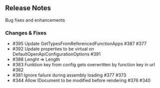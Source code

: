 ## Release Notes ##

Bug fixes and enhancements


### Changes & Fixes ###

* #395 Update GetTypesFromReferencedFunctionApps #387 #377
* #392 Update properties to be virtual on DefaultOpenApiConfigurationOptions #391
* #388 Lenght => Length
* #383 Funktion key from config gets overwritten by function key in url #382
* #381 Ignore failure during assembly loading #377 #373
* #344 Allow IDocument to be modified before rendering #376 #340
